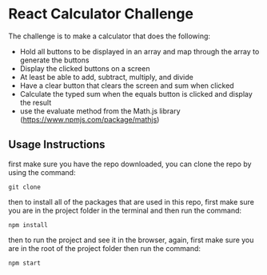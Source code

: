 # React Calculator Challenge

The challenge is to make a calculator that does the following:
* Hold all buttons to be displayed in an array and map through the array to generate the buttons
* Display the clicked buttons on a screen
* At least be able to add, subtract, multiply, and divide
* Have a clear button that clears the screen and sum when clicked
* Calculate the typed sum when the equals button is clicked and display the result
* use the evaluate method from the Math.js library (<https://www.npmjs.com/package/mathjs>)

## Usage Instructions

first make sure you have the repo downloaded, you can clone the repo by using the command:
```
git clone 
```

then to install all of the packages that are used in this repo, first make sure you are in the project folder in the terminal and then run the command:
```
npm install
```

then to run the project and see it in the browser, again, first make sure you are in the root of the project folder then run the command:
```
npm start
```